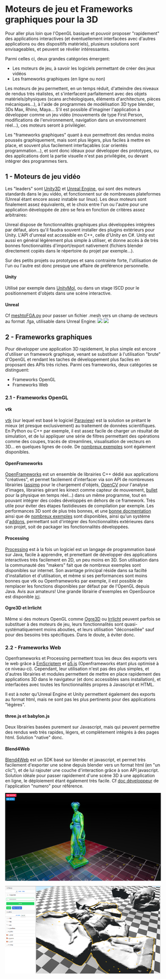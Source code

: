 # Moteurs de jeu et Frameworks graphiques pour la 3D

Pour aller plus loin que l'OpenGL basique et pouvoir proposer "rapidement" des applications interactives (et éventuellement interfacées avec d'autres applications ou des dispositifs matériels), plusieurs solutions sont envisageables, et peuvent se révéler intéressantes.

Parmi celles ci, deux grandes catégories émergent:
* Les moteurs de jeu, à savoir les logiciels permettant de créer des jeux vidéos
* Les frameworks graphiques (en ligne ou non)

Les moteurs de jeu permettent, en un temps réduit, d'atteindre des niveaux de rendus très réalistes, et s'interfacent parfaitement avec des objets matériels/physiques (scans archéologiques, éléments d'architecture, pièces mécaniques...), à l'aide de programmes de modélisation 3D type blender, 3Ds Max, Rhino, Maya... S'il est possible d'imaginer l'application à développer comme un jeu vidéo (mouvements de type First Person, modifications de l'environnement, navigation dans un environnement réel...), ces moteurs seront à privilégier.

Les "frameworks graphiques" quant à eux permettront des rendus moins poussés graphiquement, mais sont plus légers, plus faciles à mettre en place, et souvent plus facilement interfaçables (car orientés programmation...), et sont donc idéaux pour développer des prototypes, ou des applications dont la partie visuelle n'est pas privilégiée, ou devant intégrer des programmes tiers.

## 1 - Moteurs de jeu vidéo

Les "leaders" sont [Unity3D](https://unity3d.com/) et [Unreal Engine](https://www.unrealengine.com/en-US/what-is-unreal-engine-4), qui sont des moteurs standards dans le jeu vidéo, et fonctionnent sur de nombreuses plateformes (Unreal étant encore assez instable sur linux). Les deux moteurs sont finalement assez équivalents, et le choix entre l'un ou l'autre pour une application développée de zéro se fera en fonction de critères assez arbitraires:

Unreal dispose de fonctionnalités graphiques plus développées intégrées par défaut, alors qu'il faudra souvent installer des plugins extérieurs pour Unity. L'API d'unreal est accessible en C++, celle d'Unity en C#. Unity est aussi en général légèrement plus simple à utiliser, et donne accès à de très bonnes fonctionnalités d'import/export nativement (fichiers blender directement copiés dans le répertoire du projet par exemple...).

Sur des petits projets ou prototypes et sans contrainte forte, l'utilisation de l'un ou l'autre est donc presque une affaire de préférence personnelle.

#### Unity
Utilisé par exemple dans [UnityMol](http://www.baaden.ibpc.fr/umol/), ou dans un stage ISCD pour le positionnement d'objets dans une scène interactive.

#### Unreal
Cf [meshtoFGA.py](https://github.com/ISCDdocs/FDS-to-unreal/blob/master/meshToFGA.py) pour passer un fichier .mesh vers un champ de vecteurs au format .fga, utilisable dans Unreal Engine:
![](https://raw.githubusercontent.com/loicNorgeot/FDS-to-unreal/master/orange_FGA.jpg)
![](https://user-images.githubusercontent.com/11873158/41899952-e203076e-792d-11e8-96e1-5afcca014518.png)

## 2 - Frameworks graphiques

Pour développer une application 3D rapidement, le plus simple est encore d'utiliser un framework graphique, venant se substituer à l'utilisation "brute" d'OpenGL et rendant les taches de développement plus faciles en proposant des APIs très riches. 
Parmi ces frameworks, deux catégories se distinguent:
* Frameworks OpenGL
* Frameworks Web

### 2.1 - Frameworks OpenGL

#### vtk
[vtk](https://www.vtk.org/) (sur lequel est basé le logiciel [Paraview](https://www.paraview.org/)) est la solution se prétant le mieux (et presque exclusivement) au traitement de données scientifiques. En Python ou C++ par exemple, il est assez facile de charger un résultat de simulation, et de lui appliquer une série de filtres permettant des opérations comme des coupes, tracés de streamlines, visualisation de vecteurs en 3D... en quelques lignes de code. De [nombreux exemples](https://lorensen.github.io/VTKExamples/site/) sont également disponibles.

#### OpenFrameworks
[OpenFrameworks](https://openframeworks.cc/) est un ensemble de librairies C++ dédié aux applications "créatives", et permet facilement d'interfacer via son API de nombreuses librairies ([assimp](https://github.com/assimp/assimp) pour le chargement d'objets, [OpenCV](https://opencv.org/) pour l'analyse d'images, librairies gérant les kinect comme capteur de mouvement, [bullet](http://bulletphysics.org/wordpress/) pour la physique en temps réel...) dans un même programme, tout en pouvant intégrer des codes développés en dehors de ce framework. Très utile pour éviter des étapes fastidieuses de compilation par exemple. Les performances 3D sont de plus très bonnes, et une [bonne docmentation](https://openframeworks.cc/learning/) ainsi que de [nombreux exemples](https://github.com/openframeworks/openFrameworks/tree/master/examples) sont disponibles, ainsi qu'un système d'[addons](https://openframeworks.cc/learning/01_basics/how_to_add_addon_to_project/), permettant soit d'intégrer des fonctionnalités extérieures dans son projet, soit de packager les fonctionnalités développées.

#### Processing
[Processing](https://processing.org/) est à la fois un logiciel est un langage de programmation basé sur Java, facile à apprendre, et premettant de développer des applications interactives très facilement en 2D, un peu moins en 3D. Son utilisation dans la communauté des "makers" fait que de nombreux exemples sont disponibles sur internet.
Son avantage principal réside dans sa facilté d'installation et d'utilisation, et même si ses performances sont moins bonnes que vtk ou Openframeworks par exemple, il est possible de remplacer les fonctions disponibles par défaut par de l'OpenGL depuis Java. Avis aux amateurs!
Une grande librairie d'exemples en OpenSource est disponible [ici](https://www.openprocessing.org/).

#### Ogre3D et Irrlicht
Même si des moteurs OpenGL comme [Ogre3D](https://www.ogre3d.org/) ou [Irrlicht](http://irrlicht.sourceforge.net/) peuvent parfois se substituer à des moteurs de jeu, leurs fonctionnalités sont quasi-systématiquement moins abouties, et leurs utilisation "déconseillée" sauf pour des besoins très spécifiques. Dans le doute, à éviter donc.

### 2.2 - Frameworks Web
Openframeworks et Processing permettent tous les deux des exports vers le web grâce à [EmScriptem](https://github.com/kripken/emscripten) et [p5.js](https://p5js.org/) (Openframeworks étant plus optimisé à ce niveau-ci). Cependant, leur utilisation n'est pas des plus simples, et d'autres librairies et modules permettent de mettre en place rapidement des applications 3D dans le navigateur (et donc accessibles sans installation), et interfacées avec toutes les fonctionnalités propres à Javascript et HTML.

Il est à noter qu'Unreal Engine et Unity permettent également des exports au format html, mais ne sont pas les plus pertinents pour des applications "légères".

#### three.js et babylon.js
Deux librairies basées purement sur Javascript, mais qui peuvent permettre des rendus web très rapides, légers, et complètement intégrés à des pages html. Solution "native" donc.

#### Blend4Web
[Blend4Web](https://www.blend4web.com/en/) est un SDK basé sur blender et javascript, et permet très facilement d'exporter une scène depuis blender vers un format html (en "un clic"), et de lui rajouter une couche d'interaction grâce à son API javascript. Solution idéale pour passer rapidement d'une scène 3D à une application en ligne, le déploiement étant également très facile. Cf [doc développeur](https://github.com/NumeroSU/online-application/blob/master/docs/dev.md) de l'application "numero" pour référence.

[![test](https://raw.githubusercontent.com/ISCDdocs/onlineMeshViewer/master/screenshot.png)](https://github.com/ISCDdocs/onlineMeshViewer)

[![test](https://raw.githubusercontent.com/NumeroSU/online-application/master/screenshot.png)](https://github.com/NumeroSU/online-application)


